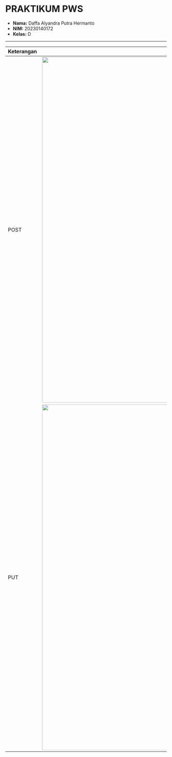 # PRAKTIKUM PWS

- **Nama:** Daffa Alyandra Putra Hermanto
- **NIM:** 20230140172
- **Kelas:** D

---

| Keterangan                             | Screenshot                                                         |
| :------------------------------------- | :----------------------------------------------------------------: |
| POST | <img width="1920" height="1080" alt="image" src="https://github.com/user-attachments/assets/2f286822-bab0-4946-9655-c63e626d2e33" /> |
| PUT | <img width="1920" height="1080" alt="image" src="https://github.com/user-attachments/assets/8813b3f7-1fb5-4077-b1c6-dc64a561765a" /> |

